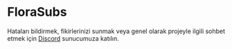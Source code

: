 # FloraSubs

Hataları bildirmek, fikirlerinizi sunmak veya genel olarak projeyle ilgili sohbet etmek için [Discord](https://florasubs.com/invite) sunucumuza katılın.
